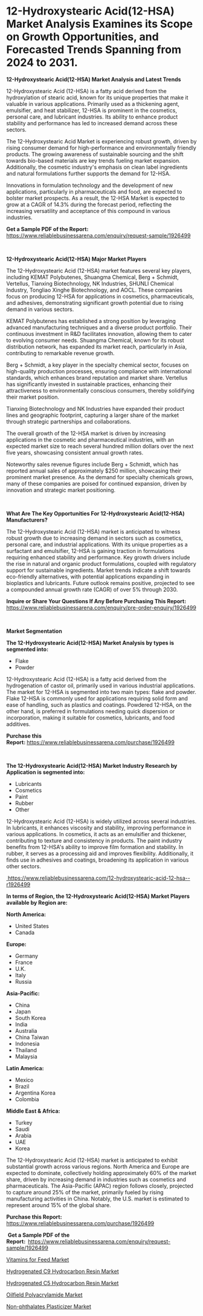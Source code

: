 <p><h1>12-Hydroxystearic Acid(12-HSA) Market Analysis Examines its Scope on Growth Opportunities, and Forecasted Trends Spanning from 2024 to 2031.</h1></p><p><strong>12-Hydroxystearic Acid(12-HSA) Market Analysis and Latest Trends</strong></p>
<p><p>12-Hydroxystearic Acid (12-HSA) is a fatty acid derived from the hydroxylation of stearic acid, known for its unique properties that make it valuable in various applications. Primarily used as a thickening agent, emulsifier, and heat stabilizer, 12-HSA is prominent in the cosmetics, personal care, and lubricant industries. Its ability to enhance product stability and performance has led to increased demand across these sectors.</p><p>The 12-Hydroxystearic Acid Market is experiencing robust growth, driven by rising consumer demand for high-performance and environmentally friendly products. The growing awareness of sustainable sourcing and the shift towards bio-based materials are key trends fueling market expansion. Additionally, the cosmetic industry's emphasis on clean label ingredients and natural formulations further supports the demand for 12-HSA.</p><p>Innovations in formulation technology and the development of new applications, particularly in pharmaceuticals and food, are expected to bolster market prospects. As a result, the 12-HSA Market is expected to grow at a CAGR of 14.3% during the forecast period, reflecting the increasing versatility and acceptance of this compound in various industries.</p></p>
<p><strong>Get a Sample PDF of the Report:&nbsp;</strong> <a href="https://www.reliablebusinessarena.com/enquiry/request-sample/1926499?utm_campaign=1730&utm_medium=2&utm_source=Github&utm_content=ia&utm_term=25102024&utm_id=12-hydroxystearic-acid12-hsa">https://www.reliablebusinessarena.com/enquiry/request-sample/1926499</a></p>
<p>&nbsp;</p>
<p><strong>12-Hydroxystearic Acid(12-HSA) Major Market Players</strong></p>
<p><p>The 12-Hydroxystearic Acid (12-HSA) market features several key players, including KEMAT Polybutenes, Shuangma Chemical, Berg + Schmidt, Vertellus, Tianxing Biotechnology, NK Industries, SHUNLI Chemical Industry, Tongliao Xinghe Biotechnology, and AOCL. These companies focus on producing 12-HSA for applications in cosmetics, pharmaceuticals, and adhesives, demonstrating significant growth potential due to rising demand in various sectors.</p><p>KEMAT Polybutenes has established a strong position by leveraging advanced manufacturing techniques and a diverse product portfolio. Their continuous investment in R&D facilitates innovation, allowing them to cater to evolving consumer needs. Shuangma Chemical, known for its robust distribution network, has expanded its market reach, particularly in Asia, contributing to remarkable revenue growth.</p><p>Berg + Schmidt, a key player in the specialty chemical sector, focuses on high-quality production processes, ensuring compliance with international standards, which enhances brand reputation and market share. Vertellus has significantly invested in sustainable practices, enhancing their attractiveness to environmentally conscious consumers, thereby solidifying their market position.</p><p>Tianxing Biotechnology and NK Industries have expanded their product lines and geographic footprint, capturing a larger share of the market through strategic partnerships and collaborations.</p><p>The overall growth of the 12-HSA market is driven by increasing applications in the cosmetic and pharmaceutical industries, with an expected market size to reach several hundred million dollars over the next five years, showcasing consistent annual growth rates. </p><p>Noteworthy sales revenue figures include Berg + Schmidt, which has reported annual sales of approximately $250 million, showcasing their prominent market presence. As the demand for specialty chemicals grows, many of these companies are poised for continued expansion, driven by innovation and strategic market positioning.</p></p>
<p>&nbsp;</p>
<p><strong>What Are The Key Opportunities For 12-Hydroxystearic Acid(12-HSA) Manufacturers?</strong></p>
<p><p>The 12-Hydroxystearic Acid (12-HSA) market is anticipated to witness robust growth due to increasing demand in sectors such as cosmetics, personal care, and industrial applications. With its unique properties as a surfactant and emulsifier, 12-HSA is gaining traction in formulations requiring enhanced stability and performance. Key growth drivers include the rise in natural and organic product formulations, coupled with regulatory support for sustainable ingredients. Market trends indicate a shift towards eco-friendly alternatives, with potential applications expanding in bioplastics and lubricants. Future outlook remains positive, projected to see a compounded annual growth rate (CAGR) of over 5% through 2030.</p></p>
<p><strong>Inquire or Share Your Questions If Any Before Purchasing This Report:</strong> <a href="https://www.reliablebusinessarena.com/enquiry/pre-order-enquiry/1926499?utm_campaign=1730&utm_medium=2&utm_source=Github&utm_content=ia&utm_term=25102024&utm_id=12-hydroxystearic-acid12-hsa">https://www.reliablebusinessarena.com/enquiry/pre-order-enquiry/1926499</a></p>
<p>&nbsp;</p>
<p><strong>Market Segmentation</strong></p>
<p><strong>The 12-Hydroxystearic Acid(12-HSA) Market Analysis by types is segmented into:</strong></p>
<p><ul><li>Flake</li><li>Powder</li></ul></p>
<p><p>12-Hydroxystearic Acid (12-HSA) is a fatty acid derived from the hydrogenation of castor oil, primarily used in various industrial applications. The market for 12-HSA is segmented into two main types: flake and powder. Flake 12-HSA is commonly used for applications requiring solid form and ease of handling, such as plastics and coatings. Powdered 12-HSA, on the other hand, is preferred in formulations needing quick dispersion or incorporation, making it suitable for cosmetics, lubricants, and food additives.</p></p>
<p><strong>Purchase this Report:&nbsp;</strong><a href="https://www.reliablebusinessarena.com/purchase/1926499?utm_campaign=1730&utm_medium=2&utm_source=Github&utm_content=ia&utm_term=25102024&utm_id=12-hydroxystearic-acid12-hsa">https://www.reliablebusinessarena.com/purchase/1926499</a></p>
<p>&nbsp;</p>
<p><strong>The 12-Hydroxystearic Acid(12-HSA) Market Industry Research by Application is segmented into:</strong></p>
<p><ul><li>Lubricants</li><li>Cosmetics</li><li>Paint</li><li>Rubber</li><li>Other</li></ul></p>
<p><p>12-Hydroxystearic Acid (12-HSA) is widely utilized across several industries. In lubricants, it enhances viscosity and stability, improving performance in various applications. In cosmetics, it acts as an emulsifier and thickener, contributing to texture and consistency in products. The paint industry benefits from 12-HSA's ability to improve film formation and stability. In rubber, it serves as a processing aid and improves flexibility. Additionally, it finds use in adhesives and coatings, broadening its application in various other sectors.</p></p>
<p><a href="https://www.reliablebusinessarena.com/12-hydroxystearic-acid-12-hsa--r1926499?utm_campaign=1730&utm_medium=2&utm_source=Github&utm_content=ia&utm_term=25102024&utm_id=12-hydroxystearic-acid12-hsa">&nbsp;https://www.reliablebusinessarena.com/12-hydroxystearic-acid-12-hsa--r1926499</a></p>
<p><strong>In terms of Region, the 12-Hydroxystearic Acid(12-HSA) Market Players available by Region are:</strong></p>
<p>
    <p> <strong> North America: </strong>
        <ul>
            <li>United States</li>
            <li>Canada</li>
        </ul>
        </p> 
    <p> <strong> Europe: </strong>
        <ul>
            <li>Germany</li>
            <li>France</li>
            <li>U.K.</li>
            <li>Italy</li>
            <li>Russia</li>
        </ul>
        </p> 
    <p> <strong> Asia-Pacific: </strong>
        <ul>
            <li>China</li>
            <li>Japan</li>
            <li>South Korea</li>
            <li>India</li>
            <li>Australia</li>
            <li>China Taiwan</li>
            <li>Indonesia</li>
            <li>Thailand</li>
            <li>Malaysia</li>
        </ul>
        </p> 
    <p> <strong> Latin America: </strong>
        <ul>
            <li>Mexico</li>
            <li>Brazil</li>
            <li>Argentina Korea</li>
            <li>Colombia</li>
        </ul>
        </p> 
    <p> <strong> Middle East & Africa: </strong>
        <ul>
            <li>Turkey</li>
            <li>Saudi</li>
            <li>Arabia</li>
            <li>UAE</li>
            <li>Korea</li>
        </ul>
    </p>
    </p>
<p><p>The 12-Hydroxystearic Acid (12-HSA) market is anticipated to exhibit substantial growth across various regions. North America and Europe are expected to dominate, collectively holding approximately 60% of the market share, driven by increasing demand in industries such as cosmetics and pharmaceuticals. The Asia-Pacific (APAC) region follows closely, projected to capture around 25% of the market, primarily fueled by rising manufacturing activities in China. Notably, the U.S. market is estimated to represent around 15% of the global share.</p></p>
<p><strong>Purchase this Report: </strong><a href="https://www.reliablebusinessarena.com/purchase/1926499?utm_campaign=1730&utm_medium=2&utm_source=Github&utm_content=ia&utm_term=25102024&utm_id=12-hydroxystearic-acid12-hsa">https://www.reliablebusinessarena.com/purchase/1926499</a></p>
<p>&nbsp;<strong>Get a Sample PDF of the Report:&nbsp;&nbsp;</strong><a href="https://www.reliablebusinessarena.com/enquiry/request-sample/1926499?utm_campaign=1730&utm_medium=2&utm_source=Github&utm_content=ia&utm_term=25102024&utm_id=12-hydroxystearic-acid12-hsa">https://www.reliablebusinessarena.com/enquiry/request-sample/1926499</a></p>
<p><strong></strong></p>
<p><p><a href="https://www.linkedin.com/pulse/vitamins-feed-market-research-report-exploring-size-krkwf?utm_campaign=1730&utm_medium=2&utm_source=Github&utm_content=ia&utm_term=25102024&utm_id=12-hydroxystearic-acid12-hsa">Vitamins for Feed Market</a></p><p><a href="https://www.linkedin.com/pulse/exploring-hydrogenated-c9-hydrocarbon-resin-market-f8pyf?utm_campaign=1730&utm_medium=2&utm_source=Github&utm_content=ia&utm_term=25102024&utm_id=12-hydroxystearic-acid12-hsa">Hydrogenated C9 Hydrocarbon Resin Market</a></p><p><a href="https://www.linkedin.com/pulse/decoding-hydrogenated-c5-hydrocarbon-resin-market-qkvjf?utm_campaign=1730&utm_medium=2&utm_source=Github&utm_content=ia&utm_term=25102024&utm_id=12-hydroxystearic-acid12-hsa">Hydrogenated C5 Hydrocarbon Resin Market</a></p><p><a href="https://www.linkedin.com/pulse/future-ready-strategic-insights-global-oilfield-polyacrylamide-p1dsf?utm_campaign=1730&utm_medium=2&utm_source=Github&utm_content=ia&utm_term=25102024&utm_id=12-hydroxystearic-acid12-hsa">Oilfield Polyacrylamide Market</a></p><p><a href="https://www.linkedin.com/pulse/market-dynamics-future-trends-global-non-phthalates-plasticizer-s2k1f?utm_campaign=1730&utm_medium=2&utm_source=Github&utm_content=ia&utm_term=25102024&utm_id=12-hydroxystearic-acid12-hsa">Non-phthalates Plasticizer Market</a></p></p>